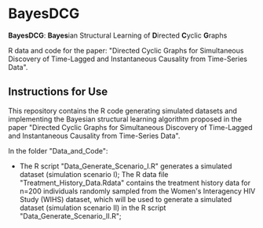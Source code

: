 # BayesDCG

**BayesDCG**: **Bayes**ian Structural Learning of **D**irected **C**yclic **G**raphs

R data and code for the paper:
"Directed Cyclic Graphs for Simultaneous Discovery of Time-Lagged and Instantaneous Causality from Time-Series Data".

## Instructions for Use

This repository contains the R code generating simulated datasets and implementing the Bayesian structural learning algorithm proposed in the paper "Directed Cyclic Graphs for Simultaneous Discovery of Time-Lagged and Instantaneous Causality from Time-Series Data".

In the folder "Data_and_Code":

* The R script "Data_Generate_Scenario_I.R" generates a simulated dataset (simulation scenario I); The R data file "Treatment_History_Data.Rdata" contains the treatment history data for n=200 individuals randomly sampled from the Women's Interagency HIV Study (WIHS) dataset, which will be used to generate a simulated dataset (simulation scenario II) in the R script "Data_Generate_Scenario_II.R";
